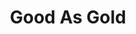 ---
layout: default
type: website
title: Good As Gold
images: [{
	src: '/images/gag-www/detail-1.jpg',
	type: detail
}]
---